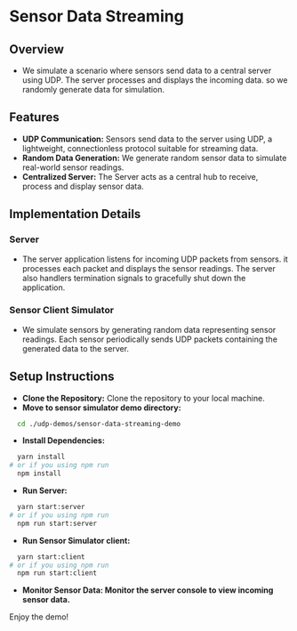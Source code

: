 # Sensor Data Streaming

## Overview

- We simulate a scenario where sensors send data to a central server using UDP. The server processes and displays the incoming data. so we randomly generate data for simulation.

## Features

- **UDP Communication:** Sensors send data to the server using UDP, a lightweight, connectionless protocol suitable for streaming data.
- **Random Data Generation:** We generate random sensor data to simulate real-world sensor readings.
- **Centralized Server:** The Server acts as a central hub to receive, process and display sensor data.

## Implementation Details

### Server

- The server application listens for incoming UDP packets from sensors. it processes each packet and displays the sensor readings. The server also handlers termination signals to gracefully shut down the application.

### Sensor Client Simulator

- We simulate sensors by generating random data representing sensor readings. Each sensor periodically sends UDP packets containing the generated data to the server.

## Setup Instructions

- **Clone the Repository:** Clone the repository to your local machine.
- **Move to sensor simulator demo directory:**

```bash
  cd ./udp-demos/sensor-data-streaming-demo
```

- **Install Dependencies:**

```bash
  yarn install
# or if you using npm run
  npm install
```

- **Run Server:**

```bash
  yarn start:server
# or if you using npm run
  npm run start:server
```

- **Run Sensor Simulator client:**

```bash
  yarn start:client
# or if you using npm run
  npm run start:client
```

- **Monitor Sensor Data: Monitor the server console to view incoming sensor data.**

Enjoy the demo!
